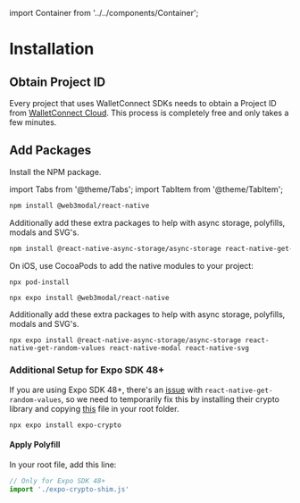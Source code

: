 import Container from '../../components/Container';

# Installation

## Obtain Project ID

Every project that uses WalletConnect SDKs needs to obtain a Project ID from [WalletConnect Cloud](https://cloud.walletconnect.com/sign-in). This process is completely free and only takes a few minutes.

## Add Packages

Install the NPM package.

import Tabs from '@theme/Tabs';
import TabItem from '@theme/TabItem';

<Tabs>
<TabItem value="rn-cli" label="React Native CLI">

```bash npm2yarn
npm install @web3modal/react-native
```

Additionally add these extra packages to help with async storage, polyfills, modals and SVG's.

```bash npm2yarn
npm install @react-native-async-storage/async-storage react-native-get-random-values react-native-modal react-native-svg
```

On iOS, use CocoaPods to add the native modules to your project:

```
npx pod-install
```

</TabItem>

<TabItem value="expo" label="Expo">

```
npx expo install @web3modal/react-native
```

Additionally add these extra packages to help with async storage, polyfills, modals and SVG's.

```
npx expo install @react-native-async-storage/async-storage react-native-get-random-values react-native-modal react-native-svg
```

### Additional Setup for Expo SDK 48+

If you are using Expo SDK 48+, there's an [issue](https://github.com/expo/expo/issues/17270) with `react-native-get-random-values`, so we need to temporarily fix this by installing their crypto library and copying [this](https://github.com/WalletConnect/web3modal-react-native/blob/main/example/expo-crypto-shim.js) file in your root folder.

```
npx expo install expo-crypto
```

#### Apply Polyfill

In your root file, add this line:

```javascript
// Only for Expo SDK 48+
import './expo-crypto-shim.js'
```

</TabItem>

</Tabs>

